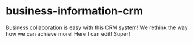 # business-information-crm
Business collaboration is easy with this CRM system! We rethink the way how we can achieve more!
Here I can edit!
Super!